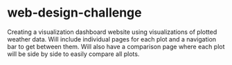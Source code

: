 # web-design-challenge
Creating a visualization dashboard website using visualizations of plotted weather data. Will include individual pages for each plot and a navigation bar to get between them.  Will also have a comparison page where each plot will be side by side to easily compare all plots.  
